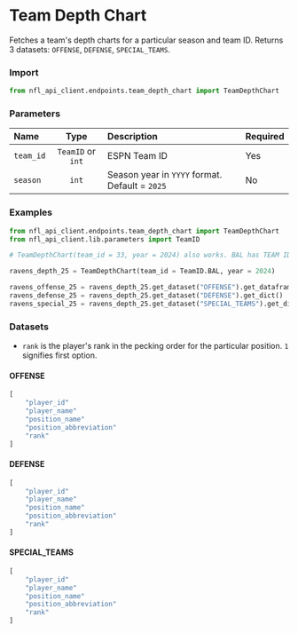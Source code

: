 # Team Depth Chart

Fetches a team's depth charts for a particular season and team ID. Returns 3 datasets: `OFFENSE`, `DEFENSE`, `SPECIAL_TEAMS`. 

### Import 

``` python
from nfl_api_client.endpoints.team_depth_chart import TeamDepthChart
```

### Parameters

| **Name**   | **Type** | **Description**                                                                | **Required** |
|:-----------|:--------:|:------------------------------------------------------------                   |:------------ |
| `team_id`  | `TeamID` or `int`  | ESPN Team ID        | Yes                   |   Yes
| `season`   | `int`      | Season year in `YYYY` format. Default = `2025`        | No


### Examples

```python
from nfl_api_client.endpoints.team_depth_chart import TeamDepthChart
from nfl_api_client.lib.parameters import TeamID

# TeamDepthChart(team_id = 33, year = 2024) also works. BAL has TEAM ID = 33

ravens_depth_25 = TeamDepthChart(team_id = TeamID.BAL, year = 2024)

ravens_offense_25 = ravens_depth_25.get_dataset("OFFENSE").get_dataframe()        
ravens_defense_25 = ravens_depth_25.get_dataset("DEFENSE").get_dict()
ravens_special_25 = ravens_depth_25.get_dataset("SPECIAL_TEAMS").get_dict()        

```

### Datasets 

- `rank` is the player's rank in the pecking order for the particular position. `1` signifies first option. 


#### OFFENSE

```python
[
    "player_id"        
    "player_name"      
    "position_name"  
    "position_abbreviation" 
    "rank"  
]
```

#### DEFENSE

```python
[
    "player_id"        
    "player_name"      
    "position_name"  
    "position_abbreviation" 
    "rank"  
]
```

#### SPECIAL_TEAMS

```python
[
    "player_id"        
    "player_name"      
    "position_name"  
    "position_abbreviation" 
    "rank"  
]
```
